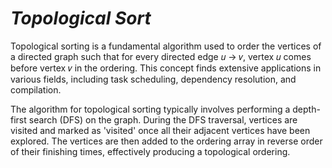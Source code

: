 # ***Topological Sort***

Topological sorting is a fundamental algorithm used to order the vertices of a directed graph such that for every directed edge 𝑢 → 𝑣,
vertex 𝑢 comes before vertex 𝑣 in the ordering. This concept finds extensive applications in various fields, including task scheduling,
dependency resolution, and compilation.

The algorithm for topological sorting typically involves performing a depth-first search (DFS) on the graph. During the DFS traversal, vertices are visited and marked as 'visited' once all their adjacent vertices have been explored.
The vertices are then added to the ordering array in reverse order of their finishing times, effectively producing a topological ordering.
